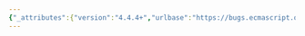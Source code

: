 ```yaml
---
{"_attributes":{"version":"4.4.4+","urlbase":"https://bugs.ecmascript.org/","maintainer":"dherman@mozilla.com"},"bug":{"bug_id":1828,"creation_ts":"2013-08-27 11:28:00 -0700","short_desc":"12.11.2: \"resul\"","delta_ts":"2013-09-27 14:47:44 -0700","product":"Draft for 6th Edition","component":"editorial issue","version":"Rev 17: August 23, 2013 Draft","rep_platform":"All","op_sys":"All","bug_status":"RESOLVED","resolution":"FIXED","priority":"Normal","bug_severity":"minor","everconfirmed":true,"reporter":{"uid":"jmdyck","name":"Michael Dyck"},"assigned_to":{"uid":"allen","name":"Allen Wirfs-Brock"},"long_desc":[{"commentid":5236,"comment_count":0,"who":{"uid":"jmdyck","name":"Michael Dyck"},"bug_when":"2013-08-27 11:28:54 -0700","thetext":"In 12.11.2 \"Runtime Semantics\",\nunder \"Runtime Semantics: Case Block Evaluation\",\nin group 2,\nstep 12.a says:\n    Evaluate CaseClause C and let R be the resul\n\ns|resul|result.|"},{"commentid":5359,"comment_count":1,"who":{"uid":"allen","name":"Allen Wirfs-Brock"},"bug_when":"2013-09-10 10:22:23 -0700","thetext":"fixed in rev19 editor's draft"},{"commentid":5570,"comment_count":2,"who":{"uid":"allen","name":"Allen Wirfs-Brock"},"bug_when":"2013-09-27 14:47:44 -0700","thetext":"fixed in rev19"}]}}
---
```

